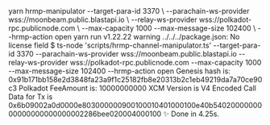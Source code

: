 <div id="termynal" data-termynal>
    <span data-ty><span class="file-path"></span>yarn hrmp-manipulator --target-para-id 3370 \</span>
    <span data-ty>--parachain-ws-provider wss://moonbeam.public.blastapi.io  \</span>
    <span data-ty>--relay-ws-provider wss://polkadot-rpc.publicnode.com \</span>
    <span data-ty>--max-capacity 1000 --max-message-size 102400 \</span>
    <span data-ty>--hrmp-action open</span>
    <span data-ty>yarn run v1.22.22</span>
    <span data-ty>warning ../../../package.json: No license field</span>
    <span data-ty>$ ts-node 'scripts/hrmp-channel-manipulator.ts' --target-para-id 3370 --parachain-ws-provider wss://moonbeam.public.blastapi.io --relay-ws-provider wss://polkadot-rpc.publicnode.com --max-capacity 1000 --max-message-size 102400 --hrmp-action open</span>
    <span data-ty></span>
    <span data-ty>Genesis hash is: 0x91b171bb158e2d3848fa23a9f1c25182fb8e20313b2c1eb49219da7a70ce90c3</span>
    <span data-ty>Polkadot</span>
    <span data-ty>FeeAmount is: 10000000000</span>
    <span data-ty>XCM Version is V4</span>
    <span data-ty>Encoded Call Data for Tx is 0x6b09002a0d0000e803000000900100010401000100e40b5402000000000000000000000002286bee020004000100</span>
    <span data-ty>✨  Done in 4.25s.</span>
</div>
